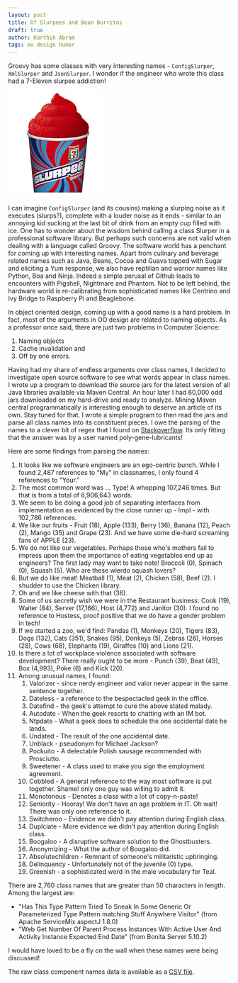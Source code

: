 ```yaml
---
layout: post
title: Of Slurpees and Bean Burritos 
draft: true
author: Karthik Abram
tags: oo design humor
---
```


Groovy has some classes with very interesting names - `ConfigSlurper`, `XmlSlurper` and `JsonSlurper`. I wonder if the engineer who wrote this class had a 7-Eleven slurpee addiction!

![](/public/images/blog/slurpee.jpg)

I can imagine `ConfigSlurper` (and its cousins) making a slurping noise as it executes (slurps?), complete with a louder noise as it ends - similar to an annoying kid sucking at the last bit of drink from an empty cup filled with ice. One has to wonder about the wisdom behind calling a class Slurper in a professional software library. But perhaps such concerns are not valid when dealing with a language called Groovy.  The software world has a penchant for coming up with interesting names. Apart from culinary and beverage related names such as Java, Beans, Cocoa and Guava topped with Sugar and eliciting a Yum response, we also have reptilian and warrior names like Python, Boa and Ninja. Indeed a simple perusal of Github leads to encounters with Pigshell, Nightmare and Phantom. Not to be left behind, the hardware world is re-calibrating from sophisticated names like Centrino and Ivy Bridge to Raspberry Pi and Beaglebone.

In object oriented design, coming up with a good name is a hard problem. In fact, most of the arguments in OO design are related to naming objects. As a professor once said, there are just two problems in Computer Science:

1. Naming objects
2. Cache invalidation and
3. Off by one errors.

Having had my share of endless arguments over class names, I decided to investigate open source software to see what words appear in class names. I wrote up a program to download the source jars for the latest version of all Java libraries available via Maven Central. An hour later I had 60,000 odd jars downloaded on my hard-drive and ready to analyze. Mining Maven central programmatically is interesting enough to deserve an article of its own. Stay tuned for that. I wrote a simple program to then read the jars and parse all class names into its constituent pieces. I owe the parsing of the names to a clever bit of regex that I found on [Stackoverflow](http://stackoverflow.com/questions/2559759/how-do-i-convert-camelcase-into-human-readable-names-in-java). Its only fitting that the answer was by a user named poly-gene-lubricants!  

Here are some findings from parsing the names:

1. It looks like we software engineers are an ego-centric bunch. While I found 2,487 references to "My" in classnames, I only found 4 references to "Your."
2. The most common word was ... Type! A whopping 107,246 times. But that is from a total of 6,906,643 words.
3. We seem to be doing a good job of separating interfaces from implementation as evidenced by the close runner up - Impl - with 102,786 references.
2. We like our fruits - Fruit (18), Apple (133), Berry (36), Banana (12), Peach (2), Mango (35) and Grape (23). And we have some die-hard screaming fans of APPLE (23).
3. We do not like our vegetables. Perhaps those who's mothers fail to impress upon them the importance of eating vegetables end up as engineers? The first lady may want to take note! Broccoli (0), Spinach (0), Squash (5). Who are these wierdo squash lovers?
4. But we do like meat! Meatball (1), Meat (2), Chicken (58), Beef (2). I shudder to use the Chicken library.   
5. Oh and we like cheese with that (36).
6. Some of us secretly wish we were in the Restaurant business: Cook (19), Waiter (84), Server (17,166), Host (4,772) and Janitor (30). I found no reference to Hostess, proof positive that we do have a gender problem in tech!
7. If we started a zoo, we'd find: Pandas (1), Monkeys (20), Tigers (83), Dogs (132), Cats (351), Snakes (95), Donkeys (5), Zebras (26), Horses (28), Cows (68), Elephants (19), Giraffes (10) and Lions (21).
8. Is there a lot of workplace violence associated with software development? There really ought to be more - Punch (39), Beat (49), Box (4,993), Poke (6) and Kick (20). 
7. Among unusual names, I found:
	1. Valorizer - since nerdy engineer and valor never appear in the same sentence together.
	2. Dateless - a reference to the bespectacled geek in the office.
	3. Datefind - the geek's attempt to cure the above stated malady.
	4. Autodate - When the geek resorts to chatting with an IM bot.
	5. Ntpdate - What a geek does to schedule the one accidental date he lands.
	6. Undated - The result of the one accidental date.
	4. Unblack - pseudonym for Michael Jackson?
	5. Pockuito - A delectable Polish sausage recommended with Prosciutto. 
	5. Sweetener - A class used to make you sign the employment agreement.
	6. Cobbled - A general reference to the way most software is put together. Shame! only one guy was willing to admit it.
	7. Monotonous - Denotes a class with a lot of copy-n-paste!
	8. Seniority - Hooray! We don't have an age problem in IT. Oh wait! There was only one reference to it.
	9. Switcheroo - Evidence we didn't pay attention during English class.
	10. Duplciate - More evidence we didn't pay attention during English class.
	11. Boogaloo - A disruptive software solution to the Ghostbusters.
	12. Anonymizing - What the author of Boogaloo did.
	12. Absolutechildren - Remnant of someone's militaristic upbringing.
	13. Delinquency - Unfortunately not of the juvenile (0) type. 
	12. Greenish - a sophisticated word in the male vocabulary for Teal.
	
There are 2,760 class names that are greater than 50 characters in length. Among the largest are:

- "Has This Type Pattern Tried To Sneak In Some Generic Or Parameterized Type Pattern matching Stuff Anywhere Visitor" (from Apache ServiceMix aspectJ 1.8.0)
- "Web Get Number Of Parent Process Instances With Active User And Activity Instance Expected End Date" (from Bonita Server 5.10.2)

I would have loved to be a fly on the wall when these names were being discussed!

The raw class component names data is available as a [CSV file](/public/data/class-name-word-frequency.csv).  